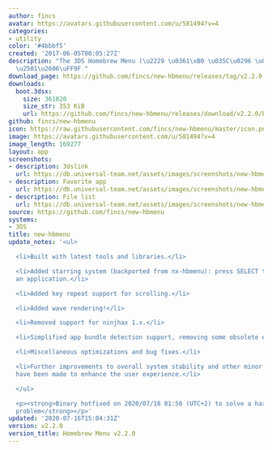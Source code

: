 ```yaml
---
author: fincs
avatar: https://avatars.githubusercontent.com/u/581494?v=4
categories:
- utility
color: '#4bbbf5'
created: '2017-06-05T00:05:27Z'
description: "The 3DS Homebrew Menu (\u2229 \u0361\xB0 \u035C\u0296 \u0361\xB0)\u2283\
  \u2501\u2606\uFF9F "
download_page: https://github.com/fincs/new-hbmenu/releases/tag/v2.2.0
downloads:
  boot.3dsx:
    size: 361820
    size_str: 353 KiB
    url: https://github.com/fincs/new-hbmenu/releases/download/v2.2.0/boot.3dsx
github: fincs/new-hbmenu
icon: https://raw.githubusercontent.com/fincs/new-hbmenu/master/icon.png
image: https://avatars.githubusercontent.com/u/581494?v=4
image_length: 169277
layout: app
screenshots:
- description: 3dslink
  url: https://db.universal-team.net/assets/images/screenshots/new-hbmenu/3dslink.png
- description: Favorite app
  url: https://db.universal-team.net/assets/images/screenshots/new-hbmenu/favorite-app.png
- description: File list
  url: https://db.universal-team.net/assets/images/screenshots/new-hbmenu/file-list.png
source: https://github.com/fincs/new-hbmenu
systems:
- 3DS
title: new-hbmenu
update_notes: '<ul>

  <li>Built with latest tools and libraries.</li>

  <li>Added starring system (backported from nx-hbmenu): press SELECT to star or unstar
  an application.</li>

  <li>Added key repeat support for scrolling.</li>

  <li>Added wave rendering!</li>

  <li>Removed support for ninjhax 1.x.</li>

  <li>Simplified app bundle detection support, removing some obsolete edge cases.</li>

  <li>Miscellaneous optimizations and bug fixes.</li>

  <li>Further improvements to overall system stability and other minor adjustments
  have been made to enhance the user experience.</li>

  </ul>

  <p><strong>Binary hotfixed on 2020/07/18 01:50 (UTC+2) to solve a hax 2.x compatibility
  problem</strong></p>'
updated: '2020-07-16T15:04:31Z'
version: v2.2.0
version_title: Homebrew Menu v2.2.0
---
```

